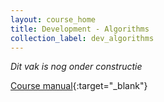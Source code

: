 ```yaml
---
layout: course_home
title: Development - Algorithms
collection_label: dev_algorithms
---
```

_Dit vak is nog onder constructie_

[Course manual](https://drive.google.com/file/d/1DS0ADDNldD0-PliHChJkhEJH7JLWrR5i/view?usp=sharing){:target="_blank"}
